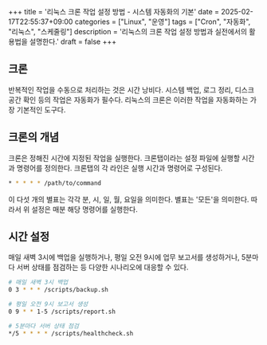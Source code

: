 +++
title = '리눅스 크론 작업 설정 방법 - 시스템 자동화의 기본'
date = 2025-02-17T22:55:37+09:00
categories = ["Linux", "운영"]
tags = ["Cron", "자동화", "리눅스", "스케줄링"]
description = '리눅스의 크론 작업 설정 방법과 실전에서의 활용법을 설명한다.'
draft = false
+++

## 크론

반복적인 작업을 수동으로 처리하는 것은 시간 낭비다. 시스템 백업, 로그 정리, 디스크 공간 확인 등의 작업은 자동화가 필수다. 리눅스의 크론은 이러한 작업을 자동화하는 가장 기본적인 도구다.

## 크론의 개념

크론은 정해진 시간에 지정된 작업을 실행한다. 크론탭이라는 설정 파일에 실행할 시간과 명령어를 정의한다. 크론탭의 각 라인은 실행 시간과 명령어로 구성된다.

```bash
* * * * * /path/to/command
```

이 다섯 개의 별표는 각각 분, 시, 일, 월, 요일을 의미한다. 별표는 '모든'을 의미한다. 따라서 위 설정은 매분 해당 명령어를 실행한다.

## 시간 설정

매일 새벽 3시에 백업을 실행하거나, 평일 오전 9시에 업무 보고서를 생성하거나, 5분마다 서버 상태를 점검하는 등 다양한 시나리오에 대응할 수 있다.

```bash
# 매일 새벽 3시 백업
0 3 * * * /scripts/backup.sh

# 평일 오전 9시 보고서 생성
0 9 * * 1-5 /scripts/report.sh

# 5분마다 서버 상태 점검
*/5 * * * * /scripts/healthcheck.sh
```
